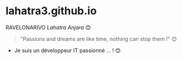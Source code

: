 # lahatra3.github.io

RAVELONARIVO *Lahatra Anjara* 😊

> "Passions and dreams are like time, nothing can stop them !" 😊
  - Je suis un développeur IT passionné ... ! 😊
